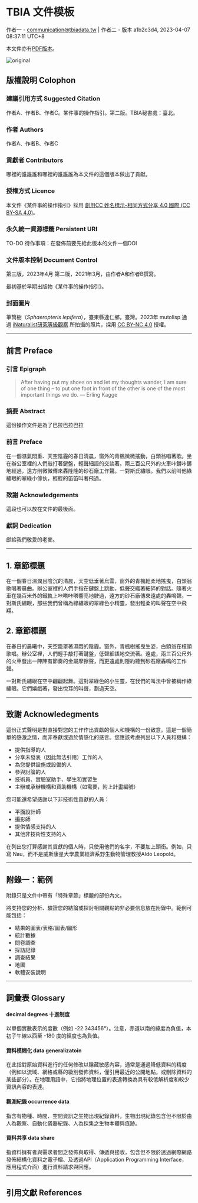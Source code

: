 # **TBIA 文件模板**

作者一 - communication@tbiadata.tw | 作者二 - 版本 a1b2c3d4, 2023-04-07 08:37:11 UTC+8

本文件亦有[PDF版本](我是超連結)。

![original](https://user-images.githubusercontent.com/31880136/230522523-7f82ab10-10f6-46b9-bbc2-5f80bfc6a5ea.jpg)

## **版權說明 Colophon**
### 建議引用方式 Suggested Citation
作者A、作者B、作者C。某件事的操作指引。第二版。TBIA秘書處：臺北。

### 作者 Authors
作者A、作者B、作者C

### 貢獻者 Contributors
哪裡的誰誰誰和哪裡的誰誰誰為本文件的這個版本做出了貢獻。

### 授權方式 Licence
本文件《某件事的操作指引》採用 [創用CC 姓名標示-相同方式分享 4.0 國際 (CC BY-SA 4.0)](https://creativecommons.org/licenses/by-sa/4.0/deed.zh_TW)。

### 永久統一資源標籤 Persistent URI
TO-DO 待作事項：在發佈前要先給此版本的文件一個DOI

### 文件版本控制 Document Control

第三版，2023年4月
第二版，2021年3月，由作者A和作者B撰寫。

最初基於早期出版物《某件事的操作指引》。

### 封面圖片
筆筒樹（*Sphaeropteris lepifera*），臺東縣達仁鄉，臺灣。2023年 mutolisp 通過 [iNaturalist研究等級觀察](https://www.inaturalist.org/observations/153297614) 所拍攝的照片，採用 [CC BY-NC 4.0](https://creativecommons.org/licenses/by-nc/4.0/deed.zh_TW) 授權。

---
## **前言 Preface**

### 引言 Epigraph
> After having put my shoes on and let my thoughts wander, I am sure of one thing – to put one foot in front of the other is one of the most important things we do.
— Erling Kagge

### 摘要 Abstract
這份操作文件是為了巴拉巴拉巴拉

### 前言 Preface
在一個濕氣悶重、天空陰霾的春日清晨，窗外的青楓微微搖動，白頭翁唱著歌。坐在辦公室裡的人們敲打著鍵盤，輕聲細語的交談著。兩三百公尺外的火車咔鏘咔鏘地經過，遠方則微微傳來轟隆隆的砂石廠工作聲。一對斯氏繡眼。我們以前叫他綠繡眼的翠綠小傢伙，輕輕的笛笛叫著飛過。

### 致謝 Acknowledgements
這段也可以放在文件的最後面。

### 獻詞 Dedication
獻給我們敬愛的老麥。

---
## **1. 章節標題**
在一個春日濕潤且陰沉的清晨，天空低垂著烏雲，窗外的青楓輕柔地搖曳，白頭翁歌唱著晨曲。辦公室裡的人們手指在鍵盤上跳動，低聲交織著細碎的對話。隨著火車在幾百米外的鐵軌上咔嗒咔嗒響亮地駛過，遠方的砂石廠傳來遠處的轟鳴聲。一對斯氏繡眼，那些我們曾稱為綠繡眼的翠綠色小精靈，發出輕柔的叫聲在空中飛翔。

## **2. 章節標題**
在春日的晨曦中，天空籠罩著濕悶的陰霾。窗外，青楓樹搖曳生姿，白頭翁在枝頭歌唱。辦公室裡，人們輕手敲打著鍵盤，低聲細語地交流著。遠處，兩三百公尺外的火車發出一陣陣有節奏的金屬摩擦聲，而更遠處則隱約聽到砂石廠轟鳴的工作聲。

一對斯氏繡眼在空中翩翩起舞。這對翠綠色的小生靈，在我們的叫法中曾被稱作綠繡眼。它們嬉戲著，發出悅耳的叫聲，劃過天空。

---
## **致謝 Acknowledegments**
這份正式聲明是對直接對您的工作作出貢獻的個人和機構的一份致意。這是一個簡單的感激之情，而非奉獻或過於情感化的感言。您應該考慮列出以下人員和機構：

* 提供指導的人
* 分享未發表（因此無法引用）工作的人
* 為您提供設施或設備的人
* 參與討論的人
* 技術員、實驗室助手、學生和實習生
* 主辦或承辦機構和資助機構（如需要，附上計畫編號）

您可能還希望感謝以下非技術性貢獻的人員：

* 平面設計師
* 攝影師
* 提供情感支持的人
* 其他非技術性支持的人

在列出您打算感謝其貢獻的個人時，只使用他們的名字，不要加上頭銜。例如，只寫 Nau，而不是威斯康星大學農業經濟系野生動物管理教授Aldo Leopold。

---
## **附錄一：範例**
附錄只是文件中帶有「特殊章節」標題的部份內文。

將支持您的分析、驗證您的結論或探討相關觀點的非必要信息放在附錄中。範例可能包括：

* 結果的圖表/表格/圖表/圖形
* 統計數據
* 問卷調查
* 採訪記錄
* 調查結果
* 地圖
* 軟體安裝說明

---
## **詞彙表 Glossary**
#### decimal degrees 十進制度
以單個實數表示的度數（例如 -22.343456°）。注意，赤道以南的緯度為負值，本初子午線以西至 -180 度的經度也為負值。

#### 資料模糊化 data generalizatoin
在此指對原始資料進行的任何修改以隱藏敏感內容，通常是通過降低資料的精度（例如以流域、網格或縣的級別發佈資料，僅引用最近的公開地點，或刪除資料的某些部分）。在地理用語中，它指將地理位置的表達轉換為具有較低解析度和較少資訊內容的表達。

#### 觀測紀錄 occurrence data 
指含有物種、時間、空間資訊之生物出現紀錄資料，生物出現紀錄包含但不限於由人為觀察、自動化儀器紀錄、人為採集之生物本體與痕跡。

#### 資料共享 data share
指資料擁有者與需求者間之發佈與取得、傳遞與接收，包含但不限於透過網際網路發佈結構化資料之電子檔、及透過API（Application Programming Interface，應用程式介面）進行資料請求與回應。

---
## **引用文獻 References**

